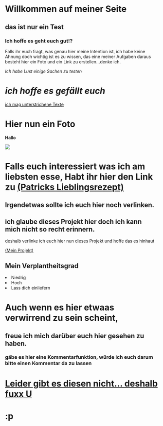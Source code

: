# Willkommen auf meiner Seite
## das ist nur ein Test
### Ich hoffe es geht euch gut!?

Falls ihr euch fragt, was genau hier meine Intention ist, ich habe keine Ahnung doch wichtig ist es zu wissen, das eine meiner Aufgaben daraus besteht hier ein Foto und ein Link zu erstellen...denke ich.

*Ich habe Lust einige Sachen zu testen*
# _ich hoffe es gefällt euch_

<u>ich mag unterstrichene Texte</u>

# Hier nun ein Foto

<b> Hallo</b>

<img src="https://user.myownmusic.de/artist_pics/109780.jpg">
															 
# Falls euch interessiert was ich am liebsten esse, Habt ihr hier den Link zu [(Patricks Lieblingsrezept)](https://www.chefkoch.de/rezepte/689991171467187/Huehnerfrikassee.html)
                                                             
                                                        
## Irgendetwas sollte ich euch hier noch verlinken.
## ich glaube dieses Projekt hier doch ich kann mich nicht so recht erinnern.
deshalb verlinke ich euch hier nun dieses Projekt und hoffe das es hinhaut

[(Mein Projekt)](https://github.com/Ostberliner1/brandenburg.git)

<body>
    <h2>Mein Verplantheitsgrad</h2>
</ul>
<li> Niedrig </li>
<li> Hoch </li>
<li> Lass dich einliefern </li>
</ul>
</body>

# Auch wenn es hier etwaas verwirrend zu sein scheint,
## freue ich mich darüber euch hier gesehen zu haben.
### gäbe es hier eine Kommentarfunktion, würde ich euch darum bitte einen Kommentar da zu lassen

# <u>Leider gibt es diesen nicht... deshalb fuxx U</u>
# :p
